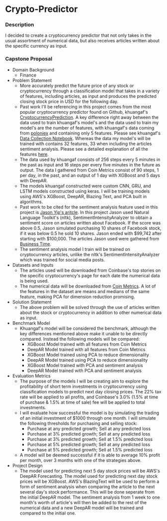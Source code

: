 # Crypto-Predictor

### Description

I decided to create a cryptocurrency predictor that not only takes in the usual assortment of numerical data, but also receives articles written about the specific currency as input. 

### Capstone Proposal

- Domain Background
  - Finance
- Problem Statement
  - More accurately predict the future price of any stock or cryptocurrency through a classification model that takes in a variety of features, including articles, as input and produces the predicted closing stock price in USD for the following day.
  - Past work I'll be referencing in this project comes from the most popular cryptocurrency predictor found on Github, khuangaf's [CryptocurrencyPrediction](https://github.com/khuangaf/CryptocurrencyPrediction). A key difference right away between the data used to train khuangaf's model's and the data used to train my model's are the number of features, with khuangaf's data coming from [poloniex](https://docs.poloniex.com/#introduction) and containing only 5 features. Please see khuangaf's [Data Collection Notebook](https://github.com/khuangaf/CryptocurrencyPrediction/blob/master/DataCollection.ipynb). Whereas the data my model's will be trained with contains 32 features, 33 when including the articles sentiment analysis. Please see a detailed explanation of all the features [here](https://coinmetrics.io/community-data-dictionary/).
  - The data used by khuangaf consists of 256 steps every 5 minutes in the past as input and 16 steps per every five minutes in the future as output. The data I gathered from Coin Metrics consist of 90 steps, 1 per day, in the past, and an output of 1 day with XGBoost and 5 days with DeepAR.
  - The models khuangaf constructed were custom CNN, GRU, and LSTM models constructed using keras. I will be training models using AWS's XGBoost, DeepAR, Blazing Text, and PCA built in algorithms.
  - Past work to be cited for the sentiment analysis feature used in this project is [Jason Yip's aritcle](https://towardsdatascience.com/https-towardsdatascience-com-algorithmic-trading-using-sentiment-analysis-on-news-articles-83db77966704). In this project Jason used Natural Language Toolkit's (nltk), SentimentIntensityAnalyzer to obtain a sentiment score on articles written about Facebook. If the score was above 0.5, Jason simulated purchasing 10 shares of Facebook stock, if it was below 0.5 he sold 10 shares. Jason ended with $99,742 after starting with $100,000. The articles Jason used were gathered from [Business Time](https://www.businesstimes.com.sg/search/facebook?page=1).
  - The sentiment analysis model I train will be trained on cryptocurrency articles, unlike the nltk's SentimentIntensityAnalyzer which was trained for social media posts. 
- Datasets and Inputs
  - The articles used will be downloaded from Coinbase's top stories on the specific cryptocurrency's page for each date the numerical data is being used.
  - The numerical data will be downloaded from [Coin Metrics](https://coinmetrics.io/data-downloads/). A lot of the features in the dataset are means and medians of the same feature, making PCA for dimension reduction promising.
- Solution Statement
  - The above problem will be solved through the use of articles written about the stock or cryptocurrency in addition to other numerical data as input.
- Benchmark Model
  - Khuangaf's model will be considered the benchmark, although the key differences mentioned above make it unable to be directly compared. Instead the following models will be compared:
    - XGBoost Model trained with all features from Coin Metrics
    - DeepAR Model trained with all features from Coin Metrics
    - XGBoost Model trained using PCA to reduce dimensionality
    - DeepAR Model trained using PCA to reduce dimensionality
    - XGBoost Model trained with PCA and sentiment analysis
    - DeepAR Model trained with PCA and sentiment analysis
- Evaluation Metrics
  - The purpose of the models I will be creating aim to explore the profitability of short term investments in cryptocurrency using classification models to predict next day closing prices. The 22% tax rate will be applied to all profits, and Coinbase's 3.0% (1.5% at time of purchase & 1.5% at time of sale) fee will be applied to total investments.
  - I will evaluate how successful the model is by simulating the trading of an initial investment of $1000 through one month. I will simulate the following thresholds for purchasing and selling stock:
    - Purchase at any predicted growth; Sell at any predicted loss
    - Purchase at 3% predicted growth; Sell at any predicted loss
    - Purchase at 3% predicted growth; Sell at 1.5% predicted loss
    - Purchase at 5% predicted growth; Sell at any predicted loss
    - Purchase at 5% predicted growth; Sell at 1.5% predicted loss
  - A model will be deemed successful if it is able to average 10% profit per month, over 3 months with one of the strategies above.
- Project Design
  - The model used for predicting next 5 day stock prices will be AWS's DeepAR Forecasting. The model used for predicting next day stock prices will be XGBoost. AWS's BlazingText will be used to perform a form of sentiment analysis when comparing the article to the next several day's stock performance. This will be done seperate from the initial DeepAR model. The sentiment analysis from 1 week to one month's worth of article's will then be added to the rest of the numerical data and a new DeepAR model will be trained and compared to the initial one. 
